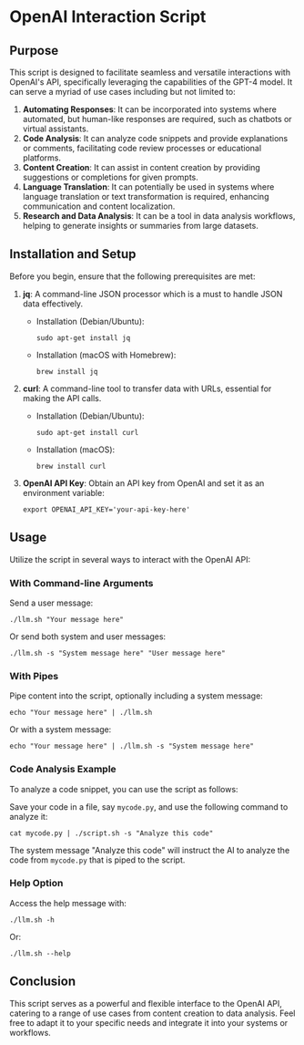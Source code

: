 # OpenAI Interaction Script

## Purpose

This script is designed to facilitate seamless and versatile interactions with OpenAI's API, specifically leveraging the capabilities of the GPT-4 model. It can serve a myriad of use cases including but not limited to:

1. **Automating Responses**: It can be incorporated into systems where automated, but human-like responses are required, such as chatbots or virtual assistants.
2. **Code Analysis**: It can analyze code snippets and provide explanations or comments, facilitating code review processes or educational platforms.
3. **Content Creation**: It can assist in content creation by providing suggestions or completions for given prompts.
4. **Language Translation**: It can potentially be used in systems where language translation or text transformation is required, enhancing communication and content localization.
5. **Research and Data Analysis**: It can be a tool in data analysis workflows, helping to generate insights or summaries from large datasets.

## Installation and Setup

Before you begin, ensure that the following prerequisites are met:

1. **jq**: A command-line JSON processor which is a must to handle JSON data effectively.

    - Installation (Debian/Ubuntu):
      ```
      sudo apt-get install jq
      ```

    - Installation (macOS with Homebrew):
      ```
      brew install jq
      ```

2. **curl**: A command-line tool to transfer data with URLs, essential for making the API calls.

    - Installation (Debian/Ubuntu):
      ```
      sudo apt-get install curl
      ```

    - Installation (macOS):
      ```
      brew install curl
      ```

3. **OpenAI API Key**: Obtain an API key from OpenAI and set it as an environment variable:

   ```
   export OPENAI_API_KEY='your-api-key-here'
   ```

## Usage

Utilize the script in several ways to interact with the OpenAI API:

### With Command-line Arguments

Send a user message:

```
./llm.sh "Your message here"
```

Or send both system and user messages:

```
./llm.sh -s "System message here" "User message here"
```

### With Pipes

Pipe content into the script, optionally including a system message:

```
echo "Your message here" | ./llm.sh
```

Or with a system message:

```
echo "Your message here" | ./llm.sh -s "System message here"
```

### Code Analysis Example

To analyze a code snippet, you can use the script as follows:

Save your code in a file, say `mycode.py`, and use the following command to analyze it:

```
cat mycode.py | ./script.sh -s "Analyze this code"
```

The system message "Analyze this code" will instruct the AI to analyze the code from `mycode.py` that is piped to the script.

### Help Option

Access the help message with:

```
./llm.sh -h
```

Or:

```
./llm.sh --help
```

## Conclusion

This script serves as a powerful and flexible interface to the OpenAI API, catering to a range of use cases from content creation to data analysis. Feel free to adapt it to your specific needs and integrate it into your systems or workflows.
